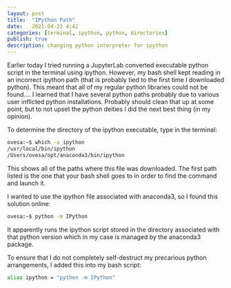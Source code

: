 ```yaml
---
layout: post
title:  "IPython Path"
date:   2021-04-22 4:42
categories: [terminal, ipython, python, directories]
publish: true
description: changing python interpreter for ipython
---
```


Earlier today I tried running a JupyterLab converted executable python script in the terminal using ipython. However, my bash shell kept reading in an incorrect ipython path (that is probably tied to the first time I downloaded python). This meant that all of my regular python libraries could not be found.... I learned that I have several python paths probably due to various user inflicted python installations. Probably should clean that up at some point, but to not upset the python deities I did the next best thing (in my opinion).

To determine the directory of the ipython executable, type in the terminal:
```bash
ovesa:~$ which -a ipython
/usr/local/bin/ipython
/Users/ovesa/opt/anaconda3/bin/ipython
```
This shows all of the paths where this file was downloaded. The first path listed is the one that your bash shell goes to in order to find the command and launch it.

I wanted to use the ipython file associated with anaconda3, so I found this solution online:
```bash
ovesa:~$ python -m IPython
```
It apparently runs the ipython script stored in the directory associated with that python version which in my case is managed by the anaconda3 package.

To ensure that I do not completely self-destruct my precarious python arrangements, I added this into my bash script:
```bash
alias ipython = "python -m IPython"
```